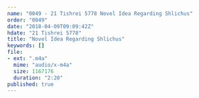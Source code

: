 ```yaml
---
name: "0049 - 21 Tishrei 5778 Novel Idea Regarding Shlichus"
order: "0049"
date: "2018-04-09T09:09:42Z"
hdate: "21 Tishrei 5778"
title: "Novel Idea Regarding Shlichus"
keywords: []
file:
- ext: ".m4a"
  mime: "audio/x-m4a"
  size: 1167176
  duration: "2:20"
published: true
---
```



